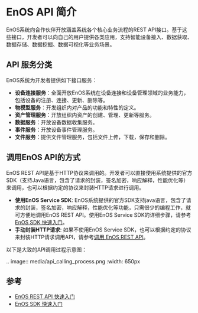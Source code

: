 # EnOS API 简介

EnOS系统向合作伙伴开放涵盖系统各个核心业务流程的REST API接口。基于这些接口，开发者可以向自己的用户提供各类应用，支持智能设备接入、数据获取、数据存储、数据挖掘、数据可视化等业务场景。

## API 服务分类

EnOS系统为开发者提供如下接口服务：

- **设备连接服务**：全面开放EnOS系统在设备连接和设备管理领域的业务能力，包括设备的注册、连接、更新、删除等。
- **物模型服务**：开发组织内对产品的功能和特性的定义。
- **资产管理服务**：开放组织内资产的创建、管理、更新等服务。
- **数据服务**：开放设备数据收集服务。
- **事件服务**：开放设备事件管理服务。 
- **文件服务**：提供文件管理服务，包括文件上传，下载，保存和删除。

## 调用EnOS API的方式

EnOS REST API是基于HTTP协议来调用的。开发者可以直接使用系统提供的官方SDK（支持Java语言，包含了请求的封装，签名加密，响应解释，性能优化等）来调用，也可以根据约定的协议来封装HTTP请求进行调用。

- **使用EnOS Service SDK**: EnOS系统提供的官方SDK支持java语言，包含了请求的封装，签名加密，响应解释，性能优化等功能，只需很少的编程工作，就可方便地调用EnOS REST API。使用EnOS Service SDK的详细步骤，请参考[EnOS SDK 快速入门](gettingstarted_sdk)。
- **手动封装HTTP请求**: 如果不使用EnOS Service SDK，也可以根据约定的协议来封装HTTP请求调用API，请参考[调用 EnOS REST API](call_enos_api)。

 以下是大致的API调用过程示意图：

.. image:: media/api_calling_process.png
   :width: 650px

## 参考

- [EnOS REST API 快速入门](gettingstarted_api)
- [EnOS SDK 快速入门](gettingstarted_sdk)
